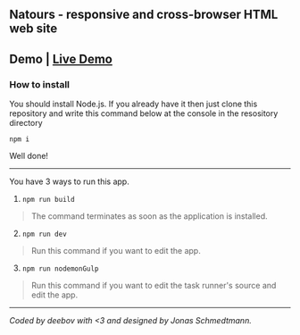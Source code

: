 ## Natours - responsive and cross-browser HTML web site
## Demo | [Live Demo](https://deebov.github.io/Natours/)

### How to install
You should install Node.js. If you already have it then just clone this repository and write this command below at the console in the resository directory

    npm i 

Well done!

----------------------------------
You have 3 ways to run this app. 

 1.  `npm run build`
> The command terminates as soon as the application is installed.
2. `npm run dev`
> Run this command if you want to edit the app.
3. `npm run nodemonGulp`
> Run this command if you want to edit the task runner's source and edit the app.
------------

*Coded by deebov with <3 and designed by Jonas Schmedtmann.*

